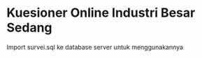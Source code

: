 # Kuesioner Online Industri Besar Sedang

Import survei.sql ke database server untuk menggunakannya
